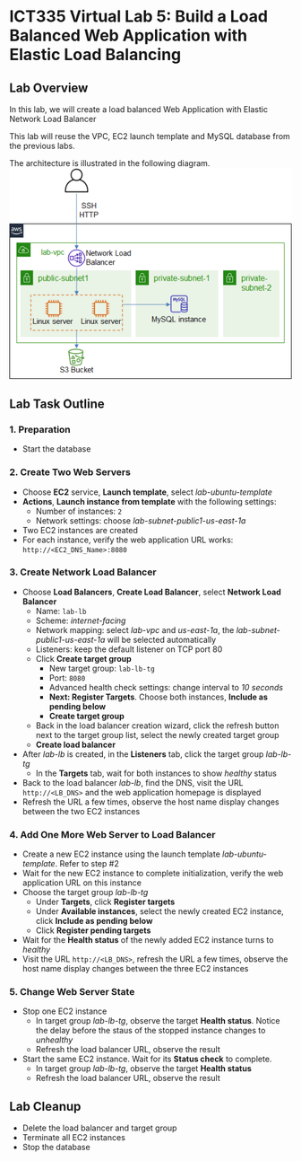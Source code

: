 # ICT335 Virtual Lab 5: Build a Load Balanced Web Application with Elastic Load Balancing

## Lab Overview
In this lab, we will create a load balanced Web Application with Elastic Network Load Balancer

This lab will reuse the VPC, EC2 launch template and MySQL database from the previous labs.

The architecture is illustrated in the following diagram.  
![](images/Lab5-Arch.png)

## Lab Task Outline
### 1. Preparation
- Start the database

### 2. Create Two Web Servers
- Choose __EC2__ service, __Launch template__, select *lab-ubuntu-template*
- __Actions__, __Launch instance from template__ with the following settings:
  - Number of instances: `2`
  - Network settings: choose *lab-subnet-public1-us-east-1a*
- Two EC2 instances are created
- For each instance, verify the web application URL works: `http://<EC2_DNS_Name>:8080`

### 3. Create Network Load Balancer
- Choose __Load Balancers__, __Create Load Balancer__, select __Network Load Balancer__
  - Name: `lab-lb`
  - Scheme: *internet-facing*
  - Network mapping: select *lab-vpc* and *us-east-1a*, the *lab-subnet-public1-us-east-1a* will be selected automatically
  - Listeners: keep the default listener on TCP port 80
  - Click __Create target group__
    - New target group: `lab-lb-tg`
    - Port: `8080`
    - Advanced health check settings: change interval to *10 seconds*
    - __Next: Register Targets__. Choose both instances, __Include as pending below__
    - __Create target group__
  - Back in the load balancer creation wizard, click the refresh button next to the target group list, select the newly created target group
  - __Create load balancer__
- After *lab-lb* is created, in the __Listeners__ tab, click the target group *lab-lb-tg*
  - In the __Targets__ tab, wait for both instances to show *healthy* status
- Back to the load balancer *lab-lb*, find the DNS, visit the URL `http://<LB_DNS>` and the web application homepage is displayed
- Refresh the URL a few times, observe the host name display changes between the two EC2 instances

### 4. Add One More Web Server to Load Balancer
- Create a new EC2 instance using the launch template *lab-ubuntu-template*. Refer to step #2
- Wait for the new EC2 instance to complete initialization, verify the web application URL on this instance
- Choose the target group *lab-lb-tg*
  - Under __Targets__, click __Register targets__
  - Under __Available instances__, select the newly created EC2 instance, click __Include as pending below__
  - Click __Register pending targets__
- Wait for the __Health status__ of the newly added EC2 instance turns to *healthy*
- Visit the URL `http://<LB_DNS>`, refresh the URL a few times, observe the host name display changes between the three EC2 instances

### 5. Change Web Server State
- Stop one EC2 instance
  - In target group *lab-lb-tg*, observe the target __Health status__. Notice the delay before the staus of the stopped instance changes to *unhealthy*
  - Refresh the load balancer URL, observe the result
- Start the same EC2 instance. Wait for its __Status check__ to complete.
  - In target group *lab-lb-tg*, observe the target __Health status__
  - Refresh the load balancer URL, observe the result

## Lab Cleanup
- Delete the load balancer and target group
- Terminate all EC2 instances
- Stop the database
